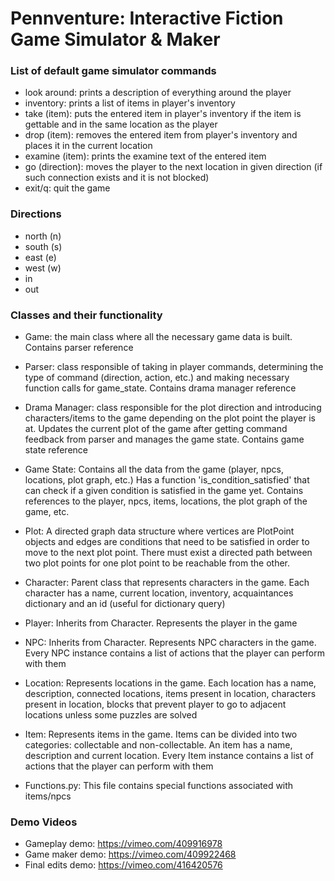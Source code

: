 # Pennventure: Interactive Fiction Game Simulator & Maker

### List of default game simulator commands
- look around: prints a description of everything around the player
- inventory: prints a list of items in player's inventory
- take (item): puts the entered item in player's inventory if the item is gettable and in the same location as the player
- drop (item): removes the entered item from player's inventory and places it in the current location
- examine (item): prints the examine text of the entered item
- go (direction): moves the player to the next location in given direction (if such connection exists and it is not blocked)
- exit/q: quit the game

### Directions
- north (n)
- south (s)
- east (e)
- west (w)
- in
- out

### Classes and their functionality

- Game: the main class where all the necessary game data is built. Contains parser reference

- Parser: class responsible of taking in player commands, determining the type of command (direction, action, etc.) and making necessary function calls for game_state. Contains drama manager reference

- Drama Manager: class responsible for the plot direction and introducing characters/items to the game depending on the plot point the player is at. Updates the current plot of the game after getting command feedback from parser and manages the game state. Contains game state reference

- Game State: Contains all the data from the game (player, npcs, locations, plot graph, etc.) Has a function 'is_condition_satisfied' that can check if a given condition is satisfied in the game yet. Contains references to the player, npcs, items, locations, the plot graph of the game, etc.

- Plot: A directed graph data structure where vertices are PlotPoint objects and edges are conditions that need to be satisfied in order to move to the next plot point. There must exist a directed path between two plot points for one plot point to be reachable from the other.

- Character: Parent class that represents characters in the game. Each character has a name, current location, inventory, acquaintances dictionary and an id (useful for dictionary query)

- Player: Inherits from Character. Represents the player in the game

- NPC: Inherits from Character. Represents NPC characters in the game. Every NPC instance contains a list of actions that the player can perform with them

- Location: Represents locations in the game. Each location has a name, description, connected locations, items present in location, characters present in location, blocks that prevent player to go to adjacent locations unless some puzzles are solved

- Item: Represents items in the game. Items can be divided into two categories: collectable and non-collectable. An item has a name, description and current location. Every Item instance contains a list of actions that the player can perform with them

- Functions.py: This file contains special functions associated with items/npcs

### Demo Videos

- Gameplay demo: https://vimeo.com/409916978
- Game maker demo: https://vimeo.com/409922468
- Final edits demo: https://vimeo.com/416420576
